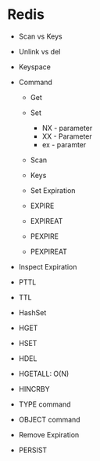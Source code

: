 # Redis
* Scan vs Keys
* Unlink vs del
* Keyspace
* Command
  * Get
  * Set
    * NX - parameter
    * XX - Parameter
    * ex - paramter
  * Scan
  * Keys

    
  * Set Expiration
   * EXPIRE
   * EXPIREAT
   * PEXPIRE
   * PEXPIREAT
 
     
 * Inspect Expiration
  * PTTL
  * TTL

 * HashSet
  * HGET
  * HSET
  * HDEL
  * HGETALL: O(N)
  * HINCRBY  


 * TYPE command
 * OBJECT command

 
 * Remove Expiration
  * PERSIST
